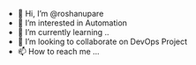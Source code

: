 - 👋 Hi, I’m @roshanupare
- 👀 I’m interested in Automation 
- 🌱 I’m currently learning ..
- 💞️ I’m looking to collaborate on DevOps Project
- 📫 How to reach me ...

<!---
roshanupare/roshanupare is a ✨ special ✨ repository because its `README.md` (this file) appears on your GitHub profile.
You can click the Preview link to take a look at your changes.
--->
